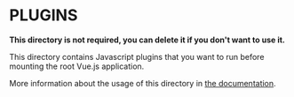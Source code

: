 <!--
GeoPeril - A platform for the computation and web-mapping of hazard
specific geospatial data, as well as for serving functionality to handle,
share, and communicate threat specific information in a collaborative
environment.

Copyright (C) 2021 GFZ German Research Centre for Geosciences

SPDX-License-Identifier: Apache-2.0

Licensed under the Apache License, Version 2.0 (the "License");
you may not use this file except in compliance with the License.
You may obtain a copy of the License at

  http://apache.org/licenses/LICENSE-2.0

Unless required by applicable law or agreed to in writing, software
distributed under the Licence is distributed on an "AS IS" BASIS,
WITHOUT WARRANTIES OR CONDITIONS OF ANY KIND, either express or implied.
See the Licence for the specific language governing permissions and
limitations under the Licence.

Contributors:
  Johannes Spazier (GFZ)
  Sven Reissland (GFZ)
  Martin Hammitzsch (GFZ)
  Matthias Rüster (GFZ)
  Hannes Fuchs (GFZ)
-->

# PLUGINS

**This directory is not required, you can delete it if you don't want to use it.**

This directory contains Javascript plugins that you want to run before mounting the root Vue.js application.

More information about the usage of this directory in [the documentation](https://nuxtjs.org/guide/plugins).

